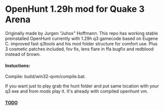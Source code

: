 OpenHunt 1.29h mod for Quake 3 Arena
=================
Originally made by Jurgen "Juhox" Hoffmann.
This repo has working stable preinstalled OpenHunt 
currently with 1.29h q3 gamecode
based on Eugene C. improved fast q3tools 
and his mod folder structure for comfort use.
Plus 3 cosmetic patches included, fov fix, lens flare in ffa bugfix and redblood instead of brown.

#### Instuctions:
Compile: build/win32-qvm/compile.bat.

If you want just to play grab the hunt folder and put same location with your q3 exe and from mods play it. It's already with compiled openhunt vm.

#### [TODO](TODO.md)









